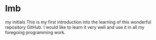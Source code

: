 # lmb
my initials
This is my first introduction into the learning of this wonderful repository GitHub.
I would like to learn it very well and use it in all my foregoing programming work.
